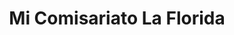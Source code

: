 ---
title: "Mi Comisariato La Florida"
url: /guayaquil/mi-comisariato-la-florida/
shop: Supermarkt
---